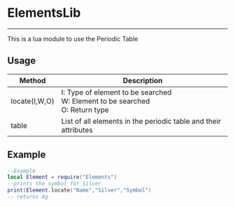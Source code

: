 # ElementsLib
---
This is a lua module to use the Periodic Table

## Usage
|Method                |Description|
| ------------------- |  ---------------------------------------------------- |
|locate(I,W,O)| I: Type of element to be searched </br> W: Element to be searched </br> O: Return type|
|table|List of all elements in the periodic table and their attributes|

## Example
```lua
--Example
local Element = require("Elements")
--prints the symbol for Silver
print(Element.locate("Name","Silver","Symbol")
-- returns Ag
```
